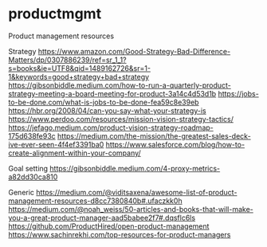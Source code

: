 # productmgmt
Product management resources

Strategy
https://www.amazon.com/Good-Strategy-Bad-Difference-Matters/dp/0307886239/ref=sr_1_1?s=books&ie=UTF8&qid=1489162726&sr=1-1&keywords=good+strategy+bad+strategy
https://gibsonbiddle.medium.com/how-to-run-a-quarterly-product-strategy-meeting-a-board-meeting-for-product-3a14c4d53d1b
https://jobs-to-be-done.com/what-is-jobs-to-be-done-fea59c8e39eb
https://hbr.org/2008/04/can-you-say-what-your-strategy-is
https://www.perdoo.com/resources/mission-vision-strategy-tactics/
https://jefago.medium.com/product-vision-strategy-roadmap-175d638fe93c
https://medium.com/the-mission/the-greatest-sales-deck-ive-ever-seen-4f4ef3391ba0
https://www.salesforce.com/blog/how-to-create-alignment-within-your-company/

Goal setting
https://gibsonbiddle.medium.com/4-proxy-metrics-a82dd30ca810

Generic
https://medium.com/@viditsaxena/awesome-list-of-product-management-resources-d8cc7380840b#.ufaczkk0h
https://medium.com/@noah_weiss/50-articles-and-books-that-will-make-you-a-great-product-manager-aad5babee2f7#.dqsflc6ls
https://github.com/ProductHired/open-product-management
https://www.sachinrekhi.com/top-resources-for-product-managers
